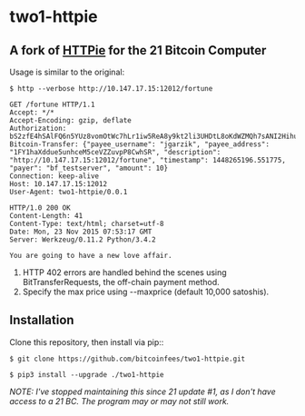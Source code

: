 # two1-httpie
## A fork of [HTTPie](https://github.com/jkbrzt/httpie) for the 21 Bitcoin Computer

Usage is similar to the original:

`$ http --verbose http://10.147.17.15:12012/fortune`

```
GET /fortune HTTP/1.1
Accept: */*
Accept-Encoding: gzip, deflate
Authorization: bS2zfE4hSAlFQ6n5YUz8vomOtWc7hLr1iw5ReA8y9kt2li3UHDtL8oKdWZMQh7sANI2HihuXtw5PzRHmz2/Fiw==
Bitcoin-Transfer: {"payee_username": "jgarzik", "payee_address": "1FY1haXddue5unhceM5ceVZZuvpP8CwhSR", "description": "http://10.147.17.15:12012/fortune", "timestamp": 1448265196.551775, "payer": "bf_testserver", "amount": 10}
Connection: keep-alive
Host: 10.147.17.15:12012
User-Agent: two1-httpie/0.0.1

HTTP/1.0 200 OK
Content-Length: 41
Content-Type: text/html; charset=utf-8
Date: Mon, 23 Nov 2015 07:53:17 GMT
Server: Werkzeug/0.11.2 Python/3.4.2

You are going to have a new love affair.
```

1. HTTP 402 errors are handled behind the scenes using BitTransferRequests, the off-chain payment method.
2. Specify the max price using --maxprice (default 10,000 satoshis).

## Installation

Clone this repository, then install via pip::

`$ git clone https://github.com/bitcoinfees/two1-httpie.git`

`$ pip3 install --upgrade ./two1-httpie`


*NOTE: I've stopped maintaining this since 21 update #1, as I don't have access to a 21 BC.
The program may or may not still work.*
